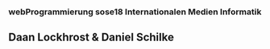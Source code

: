 ### webProgrammierung sose18 Internationalen Medien Informatik ###

## Daan Lockhrost & Daniel Schilke ##
